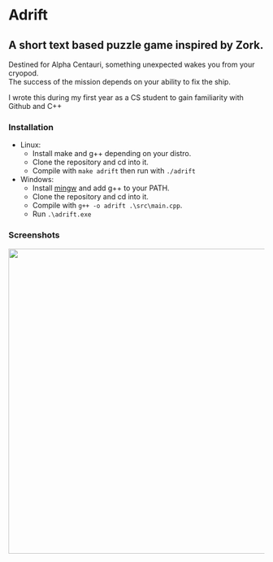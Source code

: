 # Adrift

## A short text based puzzle game inspired by Zork.

Destined for Alpha Centauri, something unexpected wakes you from your cryopod.  
The success of the mission depends on your ability to fix the ship.

I wrote this during my first year as a CS student to gain familiarity with Github and C++

### Installation

* Linux:
   * Install make and g++ depending on your distro.
   * Clone the repository and cd into it.
   * Compile with `make adrift` then run with `./adrift`  
* Windows:
   * Install [mingw](http://www.mingw.org/) and add g++ to your PATH.
   * Clone the repository and cd into it.
   * Compile with `g++ -o adrift .\src\main.cpp`. 
   * Run `.\adrift.exe`  

### Screenshots

<img src="https://github.com/mitchfen/adrift/blob/master/screenshots/actions.png" width = 600 />
